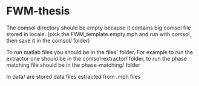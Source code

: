 # FWM-thesis

The comsol directory should be empty because it contains big comsol file stored in locale.
(pick the FWM_template.empty.mph and run with comsol, then save it in the comsol/ folder)

To run matlab files you should be in the files' folder. For example to run the extractor
one should be in the comsol-extractor/ folder, to run the phase matching file should be
in the phase-matching/ folder

In data/ are stored data files estracted from .mph files